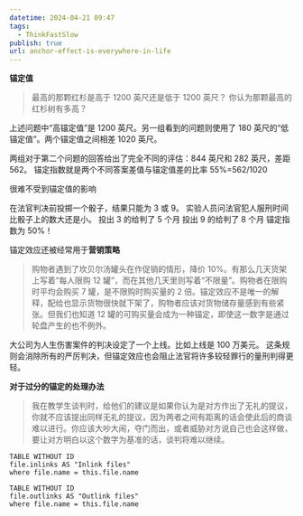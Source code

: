 ```yaml
---
datetime: 2024-04-21 09:47
tags:
  - ThinkFastSlow
publish: true
url: anchor-effect-is-everywhere-in-life
---
```

**锚定值**
> 最高的那颗红杉是高于 1200 英尺还是低于 1200 英尺？
> 你认为那颗最高的红杉树有多高？

上述问题中“高锚定值”是 1200 英尺。另一组看到的问题则使用了 180 英尺的“低锚定值”。两个锚定值之间相差 1020 英尺。

两组对于第二个问题的回答给出了完全不同的评估：844 英尺和 282 英尺，差距 562。
锚定指数就是两个不同答案差值与锚定值差的比率
55%=562/1020


很难不受到锚定值的影响

在法官判决前投掷一个骰子，结果只能为 3 或 9。
实验人员问法官犯人服刑时间比骰子上的数大还是小。
投出 3 的给判了 5 个月
投出 9 的给判了 8 个月
锚定指数为 50%！

锚定效应还被经常用于**营销策略**
> 购物者遇到了坎贝尔汤罐头在作促销的情形，降价 10%。有那么几天货架上写着“每人限购 12 罐”，而在其他几天里则写着“不限量”。购物者在限购时平均会购买 7 罐，是不限购时购买量的 2 倍。锚定效应不是唯一的解释，配给也显示货物很快就下架了，购物者应该对货物储存量感到有些紧张。但我们也知道 12 罐的可购买量会成为一种锚定，即使这一数字是通过轮盘产生的也不例外。

大公司为人生伤害案件的判决设定了一个上线。比如上线是 100 万美元。
这条规则会消除所有的严厉判决，但锚定效应也会阻止法官将许多较轻罪行的量刑判得更轻。


**对于过分的锚定的处理办法**
> 我在教学生谈判时，给他们的建议是如果你认为是对方作出了无礼的提议，你就不应该提出同样无礼的提议，因为两者之间有距离的话会使此后的商谈难以进行。你应该大吵大闹，夺门而出，或者威胁对方说自己也会这样做，要让对方明白以这个数字为基准的话，谈判将难以继续。

```dataview
TABLE WITHOUT ID
file.inlinks AS "Inlink files"
where file.name = this.file.name
```
```dataview
TABLE WITHOUT ID
file.outlinks AS "Outlink files"
where file.name = this.file.name
```